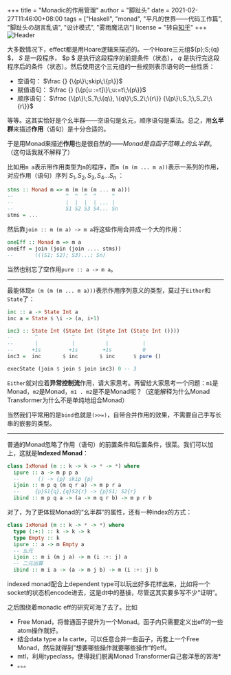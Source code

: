+++
title = "Monadic的作用管理"
author = "脚趾头"
date = 2021-02-27T11:46:00+08:00
tags = ["Haskell", "monad", "平凡的世界——代码工作篇", "脚趾头の胡言乱语", "设计模式", "雾雨魔法店"]
license = "转自[知乎](https://zhuanlan.zhihu.com/p/352183975)"
+++
![Header](v2-f5dba2b0e9e727345945b4b731da2c3f_1440w.image.png)

大多数情况下，effect都是用Hoare逻辑来描述的。一个Hoare三元组$\{p\}\;S\;\{q\} $， $S$ 是一段程序， $p $ 是执行这段程序的前提条件（状态）， $q$ 是执行完这段程序后的条件（状态）。然后使用这个三元组的一些规则表示语句的一些性质：

* 空语句： $\frac {} {\{p\}\;skip\;\{p\}}$ 
* 赋值语句： $\frac {} {\{p[u :=t]\}\;u:=t\;\{p\}}$ 
* 顺序语句： $\frac {\{p\}\;S_1\;\{q\}, \{q\}\;S_2\;\{r\}} {\{p\}\;S_1;\,S_2\;\{r\}}$ 

等等。这其实恰好是个幺半群——空语句是幺元，顺序语句是乘法。总之，用**幺半群**来描述**作用**（语句）是十分合适的。

于是用Monad来描述**作用**也是很自然的——*Monad是自函子范畴上的幺半群*。（这句话我就不解释了）

比如用`m a`表示带作用类型为`m`的程序，而`m (m (m ... m a))`表示一系列的作用，对应作用（语句）序列 $S_1, S_2, S_3, S_4 \dots S_n$ ：

````haskell
stms :: Monad m => m (m (m (m ... m a)))
--                 ^  ^  ^  ^     ^
--                 |  |  |  | ... |
--                 S1 S2 S3 S4... Sn
stms = ...
````

然后靠`join :: m (m a) -> m a`将这些作用合并成一个大的作用：

````haskell
oneEff :: Monad m => m a
oneEff = join (join (join .... stms))
--       (((S1; S2); S3)...; Sn)
````

当然也别忘了空作用`pure :: a -> m a`。

---

最能体现`m (m (m (m ... m a)))`表示作用序列意义的类型，莫过于`Either`和`State`了：

````haskell
inc :: a -> State Int a
inc a = State $ \i -> (a, i+1)

inc3 :: State Int (State Int (State Int (State Int ())))
--       ^           ^          ^           ^
--       |           |          |           |
--      +1s         +1s        +1s          0
inc3 =  inc       $ inc       $ inc      $ pure ()

execState (join $ join $ join inc3) 0 -- 3
````

`Either`就对应着**异常控制流**作用，请大家思考。再留给大家思考一个问题：`m1`是Monad，`m2`是Monad，`m1 . m2`是不是Monad呢？（这能解释为什么Monad Transformer为什么不是单纯地组合Monad）

当然我们平常用的是`bind`也就是`(>>=)`，自带合并作用的效果，不需要自己手写长串的嵌套的类型。

---

普通的Monad忽略了作用（语句）的前置条件和后置条件，很菜。我们可以加上，这就是**Indexed Monad**：

````haskell
class IxMonad (m :: k -> k -> * -> *) where
  ipure :: a -> m p p a
  --      () -> {p} skip {p}
  ijoin :: m p q (m q r a) -> m p r a
  --     {p}S1{q},{q}S2{r} -> {p}S1; S2{r}
  ibind :: m p q a -> (a -> m q r b) -> m p r b
````

对了，为了更体现Monad的“幺半群”的属性，还有一种index的方式：

````haskell
class IxMonad (m :: k -> * -> *) where
  type (:+:) :: k -> k -> k
  type Empty :: k
  ipure :: a -> m Empty a
  -- 幺元
  ijoin :: m i (m j a) -> m (i :+: j) a
  -- 二元运算
  ibind :: m i a -> (a -> m j b) -> m (i :+: j) b
````

indexed monad配合上dependent type可以玩出好多花样出来，比如将一个socket的状态机encode进去，这是dt中的基操，尽管这其实要多写不少“证明”。

之后围绕着monadic eff的研究可海了去了。比如

* Free Monad，将普通函子提升为一个Monad。函子内只需要定义出eff的一些atom操作就好。
* 结合data type a la carte，可以任意合并一些函子，再套上一个Free Monad，然后就得到”想要哪些操作就要哪些操作“的eff。
* mtl，利用typeclass，使得我们脱离Monad Transformer自己套洋葱的苦海\*
* 。。。
